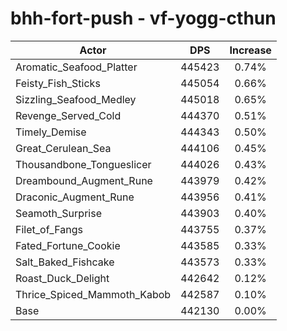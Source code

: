 # bhh-fort-push - vf-yogg-cthun
| Actor | DPS | Increase |
|---|:---:|:---:|
|Aromatic_Seafood_Platter|445423|0.74%|
|Feisty_Fish_Sticks|445054|0.66%|
|Sizzling_Seafood_Medley|445018|0.65%|
|Revenge_Served_Cold|444370|0.51%|
|Timely_Demise|444343|0.50%|
|Great_Cerulean_Sea|444106|0.45%|
|Thousandbone_Tongueslicer|444026|0.43%|
|Dreambound_Augment_Rune|443979|0.42%|
|Draconic_Augment_Rune|443956|0.41%|
|Seamoth_Surprise|443903|0.40%|
|Filet_of_Fangs|443755|0.37%|
|Fated_Fortune_Cookie|443585|0.33%|
|Salt_Baked_Fishcake|443573|0.33%|
|Roast_Duck_Delight|442642|0.12%|
|Thrice_Spiced_Mammoth_Kabob|442587|0.10%|
|Base|442130|0.00%|
